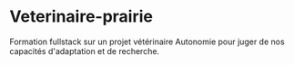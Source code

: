# Veterinaire-prairie
Formation fullstack sur un projet vétérinaire 
Autonomie pour juger de nos capacités d'adaptation et de recherche.
